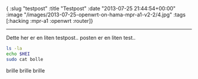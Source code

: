 { :slug "testpost"
  :title "Testpost"
  :date "2013-07-25 21:44:54+00:00"
  :image "/images/2013-07-25-openwrt-on-hama-mpr-a1-v2-2/4.jpg"
  :tags [:hacking :mpr-a1 :openwrt :router]}

------

Dette her er en liten testpost.. posten er en liten test..

```bash
ls -la
echo $HEI
sudo cat bolle
```

brille brille brille
